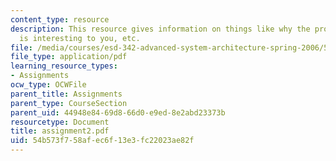 ```yaml
---
content_type: resource
description: This resource gives information on things like why the proposed system
  is interesting to you, etc.
file: /media/courses/esd-342-advanced-system-architecture-spring-2006/54b573f758afec6f13e3fc22023ae82f_assignment2.pdf
file_type: application/pdf
learning_resource_types:
- Assignments
ocw_type: OCWFile
parent_title: Assignments
parent_type: CourseSection
parent_uid: 44948e84-69d8-66d0-e9ed-8e2abd23373b
resourcetype: Document
title: assignment2.pdf
uid: 54b573f7-58af-ec6f-13e3-fc22023ae82f
---
```

